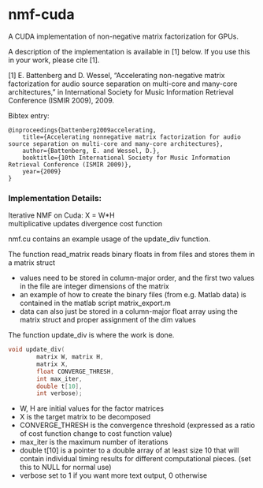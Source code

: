 nmf-cuda
========

A CUDA implementation of non-negative matrix factorization for GPUs.

A description of the implementation is available in [1] below.  If you use this in your work, please cite [1].

[1] E. Battenberg and D. Wessel, “Accelerating non-negative matrix factorization for audio source separation on multi-core and many-core architectures,” in International Society for Music Information Retrieval Conference (ISMIR 2009), 2009.

Bibtex entry:
```
@inproceedings{battenberg2009accelerating,
    title={Accelerating nonnegative matrix factorization for audio source separation on multi-core and many-core architectures},
    author={Battenberg, E. and Wessel, D.},
    booktitle={10th International Society for Music Information Retrieval Conference (ISMIR 2009)},
    year={2009}
}
```



### Implementation Details:

Iterative NMF on Cuda: X = W*H  
    multiplicative updates
    divergence cost function


nmf.cu contains an example usage of the update_div function.

The function read_matrix reads binary floats in from files and stores them in 
a matrix struct

* values need to be stored in column-major order, and the first two values in the file are integer dimensions of the matrix
* an example of how to create the binary files (from e.g. Matlab data) is contained in the matlab script matrix_export.m
* data can also just be stored in a column-major float array using the matrix struct and proper assignment of the dim values

The function update_div is where the work is done.
```cpp
void update_div(
        matrix W, matrix H, 
        matrix X,
        float CONVERGE_THRESH,
        int max_iter,
        double t[10],
        int verbose);
```

* W, H are initial values for the factor matrices
* X is the target matrix to be decomposed
* CONVERGE_THRESH is the convergence threshold (expressed as a ratio of cost function change to cost function value)
* max_iter is the maximum number of iterations
* double t[10] is a pointer to a double array of at least size 10 that will contain individual timing results for different computational pieces.  (set this to NULL for normal use)
* verbose set to 1 if you want more text output, 0 otherwise




